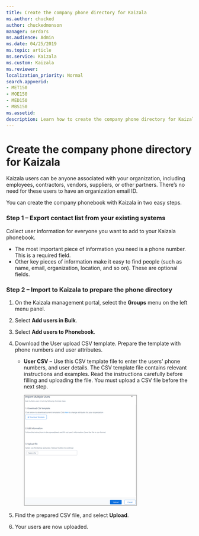 ```yaml
---
title: Create the company phone directory for Kaizala
ms.author: chucked
author: chuckedmonson
manager: serdars
ms.audience: Admin
ms.date: 04/25/2019
ms.topic: article
ms.service: Kaizala
ms.custom: Kaizala
ms.reviewer: 
localization_priority: Normal
search.appverid:
- MET150
- MOE150
- MED150
- MBS150
ms.assetid: 
description: Learn how to create the company phone directory for Kaizala.
---
```


# Create the company phone directory for Kaizala

Kaizala users can be anyone associated with your organization, including employees, contractors, vendors, suppliers, or other partners. There’s no need for these users to have an organization email ID. 

You can create the company phonebook with Kaizala in two easy steps.

### Step 1 – Export contact list from your existing systems

Collect user information for everyone you want to add to your Kaizala phonebook.

- The most important piece of information you need is a phone number. This is a required field.
- Other key pieces of information make it easy to find people (such as name, email, organization, location, and so on). These are optional fields. 

### Step 2 – Import to Kaizala to prepare the phone directory

1. On the Kaizala management portal, select the **Groups** menu on the left menu panel.
2. Select **Add users in Bulk**.
3. Select **Add users to Phonebook**.
4. Download the User upload CSV template. Prepare the template with phone numbers and user attributes.
   - **User CSV** – Use this CSV template file to enter the users' phone numbers, and user details. The CSV template file contains relevant instructions and examples. Read the instructions carefully before filling and uploading the file. You must upload a CSV file before the next step.

     ![Screenshot of Import Multiple Users window](media/import-multiple-users.png)

5. Find the prepared CSV file, and select **Upload**.
6. Your users are now uploaded. 

